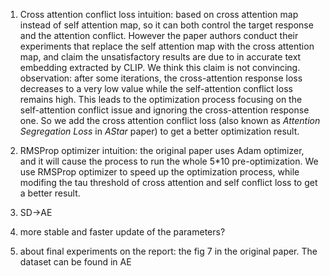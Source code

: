 1. Cross attention conflict loss
intuition: based on cross attention map instead of self attention map, so it can both control the target response and the attention conflict. However the paper authors conduct their experiments that replace the self attention map with the cross attention map, and claim the unsatisfactory results are due to in accurate text embedding extracted by CLIP. We think this claim is not convincing.
observation: after some iterations, the cross-attention response loss decreases to a very low value while the self-attention conflict loss remains high. This leads to the optimization process focusing on the self-attention conflict issue and ignoring the cross-attention response one. So we add the cross attention conflict loss (also known as *Attention Segregation Loss* in *AStar* paper) to get a better optimization result.

2. RMSProp optimizer
intuition: the original paper uses Adam optimizer, and it will cause the process to run the whole 5*10 pre-optimization. 
We use RMSProp optimizer to speed up the optimization process, while modifing the tau threshold of cross attention and self conflict loss to get a better result.

3. SD->AE

4. more stable and faster update of the parameters?

5. about final experiments on the report: the fig 7 in the original paper. The dataset can be found in AE